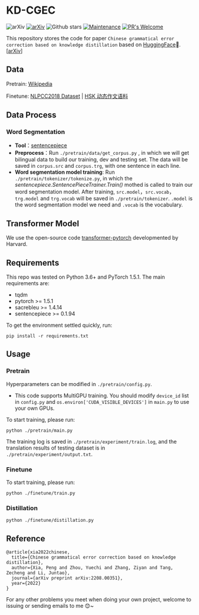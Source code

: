 # KD-CGEC
![arXiv](https://img.shields.io/badge/paper-arXiv-XP) [![arXiv](https://img.shields.io/badge/arXiv-2208.00351-red)](https://arxiv.org/abs/2208.00351) ![Github stars](https://img.shields.io/github/stars/Richard88888/KD-CGEC.svg)
[![Maintenance](https://img.shields.io/badge/Maintained%3F-yes-green.svg)](https://GitHub.com/Naereen/StrapDown.js/graphs/commit-activity)
[![PR's Welcome](https://img.shields.io/badge/PRs-welcome-brightgreen.svg?style=flat)](http://makeapullrequest.com)

This repository stores the code for paper `Chinese grammatical error correction based on knowledge distillation` based on [HuggingFace](https://huggingface.co/)🤗. [[arXiv](https://arxiv.org/abs/2208.00351)]

## Data

Pretrain: [Wikipedia](https://dumps.wikimedia.org/zhwiki/)

Finetune: [NLPCC2018 Dataset](http://tcci.ccf.org.cn/conference/2018/dldoc/trainingdata02.tar.gz) | [HSK 动态作文语料](http://ordostsg.org.cn:1080/KCMS/detail/detail.aspx?filename=YYJX200901008&dbcode=CJFR&dbname=)

## Data Process

### Word Segmentation

- **Tool**：[sentencepiece](https://github.com/google/sentencepiece)
- **Preprocess**：Run `./pretrain/data/get_corpus.py` , in which we will get bilingual data to build our training, dev and testing set.  The data will be saved in `corpus.src` and `corpus.trg`, with one sentence in each line.
- **Word segmentation model training**: Run `./pretrain/tokenizer/tokenize.py`, in which the *sentencepiece.SentencePieceTrainer.Train()* mothed is called to train our word segmentation model. After training, `src.model`，`src.vocab`，`trg.model` and `trg.vocab` will be saved in `./pretrain/tokenizer`.  `.model` is the word segmentation model we need and `.vocab` is the vocabulary.

## Transformer Model

We use the open-source code [transformer-pytorch](http://nlp.seas.harvard.edu/2018/04/03/attention.html) developmented by Harvard.

## Requirements

This repo was tested on Python 3.6+ and PyTorch 1.5.1. The main requirements are:

- tqdm
- pytorch >= 1.5.1
- sacrebleu >= 1.4.14
- sentencepiece >= 0.1.94

To get the environment settled quickly, run:

```
pip install -r requirements.txt
```

## Usage

### Pretrain

Hyperparameters can be modified in `./pretrain/config.py`.

- This code supports MultiGPU training. You should modify `device_id` list in  `config.py` and `os.environ['CUDA_VISIBLE_DEVICES']` in `main.py` to use your own GPUs.

To start training, please run:

```
python ./pretrain/main.py
```

The training log is saved in `./pretrain/experiment/train.log`, and the translation results of testing dataset is in `./pretrain/experiment/output.txt`.

### Finetune

To start training, please run:

```
python ./finetune/train.py
```

### Distillation

```
python ./finetune/distillation.py
```

## Reference

```
@article{xia2022chinese,
  title={Chinese grammatical error correction based on knowledge distillation},
  author={Xia, Peng and Zhou, Yuechi and Zhang, Ziyan and Tang, Zecheng and Li, Juntao},
  journal={arXiv preprint arXiv:2208.00351},
  year={2022}
}
```

For any other problems you meet when doing your own project, welcome to issuing or sending emails to me 😊~
